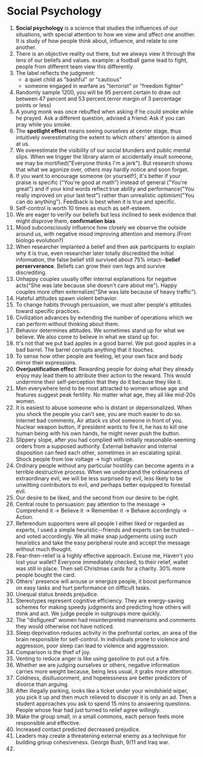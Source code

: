 # Social Psychology

1. **Social psychology** is a science that studies the influences of our situations, with special attention to how we view and affect one another. It is study of how people think about, influence, and relate to one another. 
2. There is an objective reality out there, but we always view it through the lens of our beliefs and values. example: a football game lead to fight, people from different team view this differently. 
3. The label reflects the judgment:
    - a quiet child as "bashful" or "cautious"
    - someone engaged in warfare as "terrorist" or "freedom fighter"
4. Randomly sample 1200, you will be 95 percent certain to draw out between 47 percent and 53 percent.(error margin of 3 percentage points or less)
5. A young monk was once rebuffed when asking if he could smoke while he prayed. Ask a different question, advised a friend: Ask if you can pray while you smoke. 
6. The **spotlight effect** means seeing ourselves at center stage, thus intuitively overestimating the extent to which others' attention is aimed at us.
7. We overestimate the visibility of our social blunders and public mental slips. When we trigger the library alarm or accidentally insult someone, we may be mortified("Everyone thinks I'm a jerk"). But research shows that what we agonize over, others may hardly notice and soon forget. 
8. If you want to encourage someone (or yourself!), it's better if your praise is specific ("You're good at math") instead of general ("You're great") and if your kind words reflect true ability and performance("You really improved on your last test") rather than unrealistic optimism("You can do anything"). Feedback is best when it is true and specific. 
9. Self-control is worth 10 times as much as self-esteem. 
10. We are eager to verify our beliefs but less inclined to seek evidence that might disprove them, **confirmation bias**
11. Mood subconsciously influence how closely we observe the outside around us, with negative mood improving attention and memory.(From biologo evolution?)
12. When researcher implanted a belief and then ask participants to explain why it is true, even researcher later totally discredited the initial information, the false belief still survived about 75% intact--**belief perserverance**. Beliefs can grow their own legs and survive discrediting. 
13. Unhappy couples usually offer internal explanations for negative acts("She was late because she doesn't care about me"). Happy couples more often externalize("She was late because of heavy traffic"). 
14. Hateful attitudes spawn violent behavior.
15. To change habits through persuasion, we must alter people's attitudes toward specific practices.
16. Civilization advances by extending the number of operations which we can perform without thinking about them.
17. Behavior determines attitudes. We sometimes stand up for what we believe. We also come to believe in what we stand up for. 
18. It's not that we put bad apples in a good barrel. We put good apples in a bad barrel. The barrel corrupts anything that it touches. 
19. To sense how other people are feeling, let your own face and body mirror their expressions.
20. **Overjustification effect**: Rewarding people for doing what they already enjoy may lead them to attribute their action to the reward. This would undermine their self-perception that they do it because they like it.
21. Men everywhere tend to be most attracted to women whose age and features suggest peak fertility. No matter what age, they all like mid-20s women. 
22. It is easiest to abuse someone who is distant or depersonalized. When you shock the people you can't see, you are much easier to do so. Internet bad comments, Air attack vs shot someone in front of you. Nuclear weapon button, if president wants to fire it, he has to kill one human being with his own hands, he might never push the button. 
23. Slippery slope, after you had complied with initially reasonable-seeming orders from a supposed authority. External behavior and internal disposition can feed each other, sometimes in an escalating spiral. Shock people from low voltage -> high voltage. 
24. Ordinary people without any particular hostility can become agents in a terrible destructive process. When we understand the ordinariness of extraordinary evil, we will be less surprised by evil, less likely to be unwitting contributors to evil, and perhaps better equipped to forestall evil.
25. Our desire to be liked, and the second from our desire to be right.
26. Central route to persuasion: pay attention to the message -> Comprehend it -> Believe it -> Remember it -> Behave accordingly -> Action.
27. Referendum supporters were all people I either liked or regarded as experts, I used a simple heuristic--friends and experts can be trusted--and voted accordingly. We all make snap judgements using such heuristics and take the easy peripheral route and accept the message without much thought.
28. Fear-then-relief is a highly effective approach. Excuse me, Haven't you lost your wallet? Everyone immediately checked, to their relief, wallet was still in place. Then sell Christmas cards for a charity. 30% more people bought the card. 
29. Others' presence will arouse or energize people, it boost performance on easy tasks and hurt performance on difficult tasks.
30. Unequal status breeds prejudice.
31. Stereotypes represent cognitive efficiency. They are energy-saving schemes for making speedy judgments and predicting how others will think and act. We judge people in outgroups more quickly. 
32. The "disfigured" women had misinterpreted mannerisms and comments they would otherwise not have noticed. 
33. Sleep deprivation reduces activity in the prefrontal cortex, an area of the brain responsible for self-control. In individuals prone to violence and aggression, poor sleep can lead to violence and aggresssion. 
34. Comparison is the thief of joy.
35. Venting to reduce anger is like using gasoline to put out a fire.
36. Whether we are judging ourselves or others, negative information carries more weight because, being less usual, it grabs more attention.
37. Coldness, disillusionment, and hopelessness are better predictors of divorce than arguing.
38. After illegally parking, looks like a ticket under your windshield wiper, you pick it up and then much relieved to discover it is only an ad. Then a student approaches you ask to spend 15 mins to answering questions. People whose fear had just turned to relief agree willingly. 
39. Make the group small, in a small commons, each person feels more responsible and effective.
40. Increased contact predicted decreased prejudice. 
41. Leaders may create a threatening external enemy as a technique for building group cohesiveness. George Bush, 9/11 and Iraq war. 
42. 

